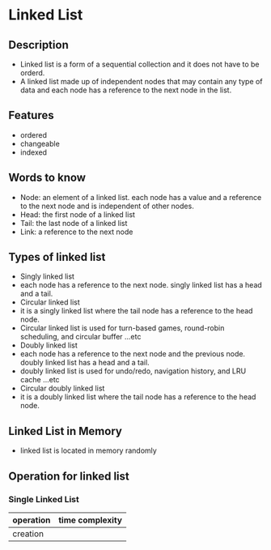 # Linked List

## Description
- Linked list is a form of a sequential collection and it does not have to be orderd.
- A linked list made up of independent nodes that may contain any type of data and each node has a reference to the next node in the list.

## Features
- ordered
- changeable
- indexed

## Words to know
- Node: an element of a linked list. each node has a value and a reference to the next node and is independent of other nodes.
- Head: the first node of a linked list
- Tail: the last node of a linked list
- Link: a reference to the next node

## Types of linked list
- Singly linked list
 - each node has a reference to the next node. singly linked list has a head and a tail. 
- Circular linked list
 - it is a singly linked list where the tail node has a reference to the head node.
 - Circular linked list is used for turn-based games, round-robin scheduling, and circular buffer ...etc
- Doubly linked list
 - each node has a reference to the next node and the previous node. doubly linked list has a head and a tail.
 - doubly linked list is used for undo/redo, navigation history, and LRU cache ...etc
- Circular doubly linked list
 - it is a doubly linked list where the tail node has a reference to the head node.

## Linked List in Memory
- linked list is located in memory randomly

## Operation for linked list

### Single Linked List
| operation | time complexity|
| --- | --- |
| creation| | 
